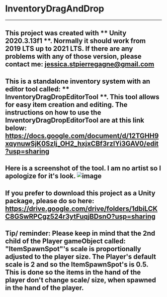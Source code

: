 # InventoryDragAndDrop
-------------------------
This project was created with ** **Unity 2020.3.13f1** **. Normally it should work from 2019 LTS up to 2021 LTS. If there are any problems with any of those version, please contact me: 
jessica.stpierregagne@gmail.com
-------------------------

This is a standalone inventory system with an editor tool called: ** **InventoryDragDropEditorTool** **.
This tool allows for easy item creation and editing.
The instructions on how to use the InventoryDragDropEditorTool are at this link below:
https://docs.google.com/document/d/12TGHH9xqynuwSjK0Szlj_OH2_hxjxCBf3rzIYi3GAV0/edit?usp=sharing
-------------------------
Here is a screenshot of the tool. I am no artist so I apologize for it's look.
![image](https://user-images.githubusercontent.com/47193408/169618799-4422d90c-851c-4a92-a456-53213d9a80dc.png)
-------------------------

If you prefer to download this project as a Unity package, please do so here:
https://drive.google.com/drive/folders/1dbiLCKC8GSwRPCgz524r3ytFuqjBDsnO?usp=sharing
-------------------------

Tip/ reminder: Please keep in mind that the 2nd child of the Player gameObject called: "ItemSpawnSpot"'s scale is proportionally adjusted to the player size. The Player's default scale is 2 and so the ItemSpawnSpot's is 0.5. This is done so the items in the hand of the player don't change scale/ size, when spawned in the hand of the player.
--------------------------



